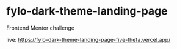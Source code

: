 # fylo-dark-theme-landing-page
Frontend Mentor challenge

live:
https://fylo-dark-theme-landing-page-five-theta.vercel.app/
